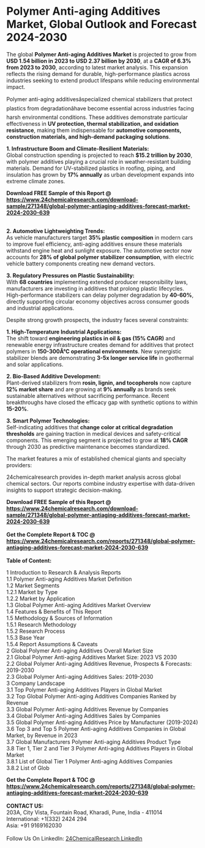 <h1>Polymer Anti-aging Additives Market, Global Outlook and Forecast 2024-2030</h1><p>The global <strong>Polymer Anti-aging Additives Market</strong> is projected to grow from <strong>USD 1.54 billion in 2023 to USD 2.37 billion by 2030</strong>, at a <strong>CAGR of 6.3% from 2023 to 2030</strong>, according to latest market analysis. This expansion reflects the rising demand for durable, high-performance plastics across industries seeking to extend product lifespans while reducing environmental impact.</p><p>Polymer anti-aging additivesâspecialized chemical stabilizers that protect plastics from degradationâhave become essential across industries facing harsh environmental conditions. These additives demonstrate particular effectiveness in <strong>UV protection, thermal stabilization, and oxidation resistance</strong>, making them indispensable for <strong>automotive components, construction materials, and high-demand packaging solutions</strong>.</p><p><strong>1. Infrastructure Boom and Climate-Resilient Materials:</strong><br>
Global construction spending is projected to reach <strong>$15.2 trillion by 2030</strong>, with polymer additives playing a crucial role in weather-resistant building materials. Demand for UV-stabilized plastics in roofing, piping, and insulation has grown by <strong>17% annually</strong> as urban development expands into extreme climate zones.</p><div><b>Download FREE Sample of this Report @ 
            <a href="https://www.24chemicalresearch.com/download-sample/271348/global-polymer-antiaging-additives-forecast-market-2024-2030-639">
            https://www.24chemicalresearch.com/download-sample/271348/global-polymer-antiaging-additives-forecast-market-2024-2030-639</a></b></div><br><p><strong>2. Automotive Lightweighting Trends:</strong><br>
As vehicle manufacturers target <strong>35% plastic composition</strong> in modern cars to improve fuel efficiency, anti-aging additives ensure these materials withstand engine heat and sunlight exposure. The automotive sector now accounts for <strong>28% of global polymer stabilizer consumption</strong>, with electric vehicle battery components creating new demand vectors.</p><p><strong>3. Regulatory Pressures on Plastic Sustainability:</strong><br>
With <strong>68 countries</strong> implementing extended producer responsibility laws, manufacturers are investing in additives that prolong plastic lifecycles. High-performance stabilizers can delay polymer degradation by <strong>40-60%</strong>, directly supporting circular economy objectives across consumer goods and industrial applications.</p><p>Despite strong growth prospects, the industry faces several constraints:</p><p><strong>1. High-Temperature Industrial Applications:</strong><br>
The shift toward <strong>engineering plastics in oil &amp; gas (15% CAGR)</strong> and renewable energy infrastructure creates demand for additives that protect polymers in <strong>150-300Â°C operational environments</strong>. New synergistic stabilizer blends are demonstrating <strong>3-5x longer service life</strong> in geothermal and solar applications.</p><p><strong>2. Bio-Based Additive Development:</strong><br>
Plant-derived stabilizers from <strong>rosin, lignin, and tocopherols</strong> now capture <strong>12% market share</strong> and are growing at <strong>9% annually</strong> as brands seek sustainable alternatives without sacrificing performance. Recent breakthroughs have closed the efficacy gap with synthetic options to within <strong>15-20%</strong>.</p><p><strong>3. Smart Polymer Technologies:</strong><br>
Self-indicating additives that <strong>change color at critical degradation thresholds</strong> are gaining traction in medical devices and safety-critical components. This emerging segment is projected to grow at <strong>18% CAGR</strong> through 2030 as predictive maintenance becomes standardized.</p><p>The market features a mix of established chemical giants and specialty providers:</p><p>24chemicalresearch provides in-depth market analysis across global chemical sectors. Our reports combine industry expertise with data-driven insights to support strategic decision-making.</p><div><b>Download FREE Sample of this Report @ 
            <a href="https://www.24chemicalresearch.com/download-sample/271348/global-polymer-antiaging-additives-forecast-market-2024-2030-639">
            https://www.24chemicalresearch.com/download-sample/271348/global-polymer-antiaging-additives-forecast-market-2024-2030-639</a></b></div><br><div><b>Get the Complete Report & TOC @ 
            <a href="https://www.24chemicalresearch.com/reports/271348/global-polymer-antiaging-additives-forecast-market-2024-2030-639">
            https://www.24chemicalresearch.com/reports/271348/global-polymer-antiaging-additives-forecast-market-2024-2030-639</a></b></div><br>
            <b>Table of Content:</b><p>1 Introduction to Research & Analysis Reports<br />
    1.1 Polymer Anti-aging Additives Market Definition<br />
    1.2 Market Segments<br />
        1.2.1 Market by Type<br />
        1.2.2 Market by Application<br />
    1.3 Global Polymer Anti-aging Additives Market Overview<br />
    1.4 Features & Benefits of This Report<br />
    1.5 Methodology & Sources of Information<br />
        1.5.1 Research Methodology<br />
        1.5.2 Research Process<br />
        1.5.3 Base Year<br />
        1.5.4 Report Assumptions & Caveats<br />
2 Global Polymer Anti-aging Additives Overall Market Size<br />
    2.1 Global Polymer Anti-aging Additives Market Size: 2023 VS 2030<br />
    2.2 Global Polymer Anti-aging Additives Revenue, Prospects & Forecasts: 2019-2030<br />
    2.3 Global Polymer Anti-aging Additives Sales: 2019-2030<br />
3 Company Landscape<br />
    3.1 Top Polymer Anti-aging Additives Players in Global Market<br />
    3.2 Top Global Polymer Anti-aging Additives Companies Ranked by Revenue<br />
    3.3 Global Polymer Anti-aging Additives Revenue by Companies<br />
    3.4 Global Polymer Anti-aging Additives Sales by Companies<br />
    3.5 Global Polymer Anti-aging Additives Price by Manufacturer (2019-2024)<br />
    3.6 Top 3 and Top 5 Polymer Anti-aging Additives Companies in Global Market, by Revenue in 2023<br />
    3.7 Global Manufacturers Polymer Anti-aging Additives Product Type<br />
    3.8 Tier 1, Tier 2 and Tier 3 Polymer Anti-aging Additives Players in Global Market<br />
        3.8.1 List of Global Tier 1 Polymer Anti-aging Additives Companies<br />
        3.8.2 List of Glob</p><div><b>Get the Complete Report & TOC @ 
            <a href="https://www.24chemicalresearch.com/reports/271348/global-polymer-antiaging-additives-forecast-market-2024-2030-639">
            https://www.24chemicalresearch.com/reports/271348/global-polymer-antiaging-additives-forecast-market-2024-2030-639</a></b></div><br><b>CONTACT US:</b><br>
            203A, City Vista, Fountain Road, Kharadi, Pune, India - 411014<br>
            International: +1(332) 2424 294<br>
            Asia: +91 9169162030 <br><br>
            Follow Us On LinkedIn: <a href="https://www.linkedin.com/company/24chemicalresearch/">24ChemicalResearch LinkedIn</a>